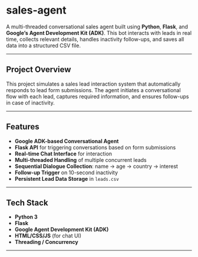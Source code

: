 # sales-agent

A multi-threaded conversational sales agent built using **Python**, **Flask**, and **Google’s Agent Development Kit (ADK)**. This bot interacts with leads in real time, collects relevant details, handles inactivity follow-ups, and saves all data into a structured CSV file.

---

## Project Overview

This project simulates a sales lead interaction system that automatically responds to lead form submissions. The agent initiates a conversational flow with each lead, captures required information, and ensures follow-ups in case of inactivity.

---

## Features

- **Google ADK-based Conversational Agent**
- **Flask API** for triggering conversations based on form submissions
- **Real-time Chat Interface** for interaction
- **Multi-threaded Handling** of multiple concurrent leads
- **Sequential Dialogue Collection**: name → age → country → interest
- **Follow-up Trigger** on 10-second inactivity
- **Persistent Lead Data Storage** in `leads.csv`

---

## Tech Stack

- **Python 3**
- **Flask**
- **Google Agent Development Kit (ADK)**
- **HTML/CSS/JS** (for chat UI)
- **Threading / Concurrency**

---
